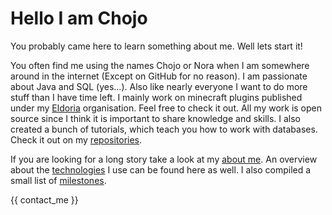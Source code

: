 # Hello I am Chojo

You probably came here to learn something about me. Well lets start it!

You often find me using the names Chojo or Nora when I am somewhere around in the internet (Except on GitHub for no reason).
I am passionate about Java and SQL (yes...).
Also like nearly everyone I want to do more stuff than I have time left.
I mainly work on minecraft plugins published under my [Eldoria](https://github.com/eldoriarpg) organisation. 
Feel free to check it out. 
All my work is open source since I think it is important to share knowledge and skills. 
I also created a bunch of tutorials, which teach you how to work with databases.
Check it out on my [repositories](https://github.com/rainbowdashlabs?tab=repositories).


If you are looking for a long story take a look at my [about me](my_story.md).
An overview about the [technologies](technologies.md) I use can be found here as well.
I also compiled a small list of [milestones](milestones.md).

{{ contact_me }}
